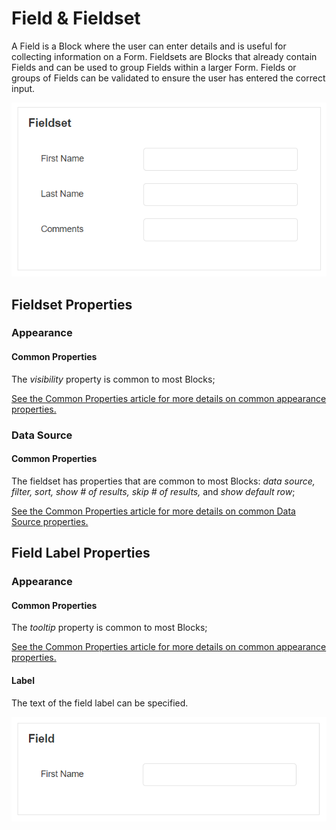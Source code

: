 # Field & Fieldset

A Field is a Block where the user can enter details and is useful for collecting information on a Form. Fieldsets are Blocks that already contain Fields and can be used to group Fields within a larger Form. Fields or groups of Fields can be validated to ensure the user has entered the correct input.

![](<../../.gitbook/assets/Fieldset2 (3).PNG>)

## Fieldset Properties

### Appearance

#### Common Properties&#x20;

The _visibility_ property is common to most Blocks;

[See the Common Properties article for more details on common appearance properties.](../common-properties.md#appearance)

### Data Source

#### Common Properties&#x20;

The fieldset has properties that are common to most Blocks: _data source, filter, sort, show # of results, skip # of results,_ and _show default row_;

[See the Common Properties article for more details on common Data Source properties.](../common-properties.md#data-source)

## Field Label Properties

### Appearance

#### Common Properties

The _tooltip_ property is common to most Blocks;

[See the Common Properties article for more details on common appearance properties.](../common-properties.md#appearance)

#### Label

The text of the field label can be specified.

![](../../.gitbook/assets/Field2.PNG)
